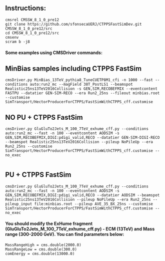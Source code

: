 ## Instructions:

```
cmsrel CMSSW_8_1_0_pre12
git clone https://github.com/sfonsecaUERJ/CTPPSFastSimDev.git CMSSW_8_1_0_pre12/src
cd CMSSW_8_1_0_pre12/src
cmsenv
scram b -j8
```
#### Some examples using CMSDriver commands:

## MinBias samples including CTPPS FastSim

```
cmsDriver.py MinBias_13TeV_pythia8_TuneCUETP8M1_cfi -n 1000 --fast --conditions auto:run2_mc --magField 38T_PostLS1 --beamspot Realistic25ns13TeV2016Collision -s GEN,SIM,RECOBEFMIX --eventcontent FASTPU --datatier GEN-SIM-RECO --era Run2_25ns --fileout minbias.root --customise SimTransport/HectorProducerForCTPPS/FastSimWithCTPPS_cff.customise

```

## NO PU + CTPPS FastSim

```
cmsDriver.py GluGluTo2Jets_M_100_7TeV_exhume_cff.py --conditions auto:run2_mc --fast -n 100 --eventcontent AODSIM -s GEN,SIM,RECOBEFMIX,DIGI:pdigi_valid,RECO --datatier GEN-SIM-DIGI-RECO --beamspot Realistic25ns13TeV2016Collision --pileup NoPileUp --era Run2_25ns --customise SimTransport/HectorProducerForCTPPS/FastSimWithCTPPS_cff.customise --no_exec
 
```
## PU + CTPPS FastSim

```
cmsDriver.py GluGluTo2Jets_M_100_7TeV_exhume_cff.py --conditions auto:run2_mc --fast -n 100 --eventcontent AODSIM -s GEN,SIM,RECOBEFMIX,DIGI:pdigi_valid,RECO --datatier AODSIM --beamspot Realistic25ns13TeV2016Collision --pileup NoPileUp --era Run2_25ns --pileup_input file:minbias.root --pileup AVE_35_BX_25ns --customise SimTransport/HectorProducerForCTPPS/FastSimWithCTPPS_cff.customise --no_exec
```


#### You should modify the ExHume fragment (GluGluTo2Jets_M_100_7TeV_exhume_cff.py) - ECM (13TeV) and Mass range (300-2000 GeV). You can find parameters below: 
```
MassRangeHigh = cms.double(2000.0)
MassRangeLow = cms.double(300.0)
comEnergy = cms.double(13000.0)
```

